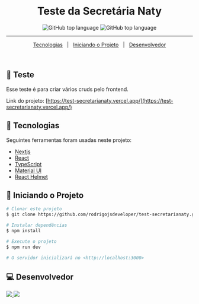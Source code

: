 &#xa0;

<h1 align="center">Teste da Secretária Naty</h1>

<p align="center">
 <img alt="GitHub top language" src="https://img.shields.io/github/languages/top/rodrigojsdeveloper/test-secretarianaty?color=56BEB8&logo=typescript">

  <img alt="GitHub top language" src="https://img.shields.io/badge/nextjs-13.4.6-blue">
<hr>

<p align="center">
  <a href="#rocket-Tecnologias">Tecnologias</a> &#xa0; | &#xa0;
  <a href="#checkered_flag-iniciando-o-projeto">Iniciando o Projeto</a> &#xa0; | &#xa0;
  <a href="#computer-desenvolvedor">Desenvolvedor</a>
</p>

<br>

## :dart: Teste

Esse teste é para criar vários cruds pelo frontend.

Link do projeto: [https://test-secretarianaty.vercel.app/](https://test-secretarianaty.vercel.app/)

## :rocket: Tecnologias

Seguintes ferramentas foram usadas neste projeto:

- [Nextjs](https://nextjs.org/)
- [React](https://pt-br.reactjs.org/)
- [TypeScript](https://www.typescriptlang.org/)
- [Material UI](https://mui.com/)
- [React Helmet](https://github.com/nfl/react-helmet/)

## :checkered_flag: Iniciando o Projeto

```bash
# Clonar este projeto
$ git clone https://github.com/rodrigojsdeveloper/test-secretarianaty.git

# Instalar dependências
$ npm install

# Execute o projeto
$ npm run dev

# O servidor inicializará no <http://localhost:3000>
```

## :computer: Desenvolvedor

<div>
	<a href="https://www.linkedin.com/in/rodrigo-de-jesus-silva" target="_blank">
		<img src="https://img.shields.io/badge/-LinkedIn-%230077B5?style=for-the-badge&logo=linkedin&logoColor=white">
	</a>
	<a href="mailto:rodrigojsdeveloper@gmail.com" rel="noreferrer" target="_blank">
	<img src="https://img.shields.io/badge/Gmail-D14836?style=for-the-badge&logo=gmail&logoColor=white">
	</a>
</div>
